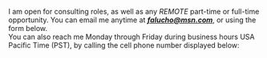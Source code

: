 I am open for consulting roles, as well as any *REMOTE* part-time or full-time opportunity. You can email me anytime at ***<falucho@msn.com>***, or using the form below.\
You can also reach me Monday through Friday during business hours USA Pacific Time (PST), by calling the cell phone number displayed below: